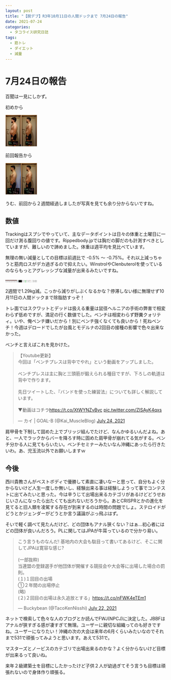 ```yaml
---
layout: post
title: "【脱デブ】R3年10月11日の人間ドックまで 7月24日の報告"
date: 2021-07-24
categories:
  - タコライス研究日誌
tags:
  - 筋トレ
  - ダイエット
  - 減量
---
```

# 7月24日の報告

百聞は一見にしかず。

初めから

<a href="/assets/tacokennisshi/25JUL2021/IMG_3546.JPG"><img src="/assets/tacokennisshi/25JUL2021/IMG_3546.JPG" width="100" /> </a>

前回報告から

<a href="/assets/tacokennisshi/25JUL2021/IMG_3545.JPG"><img src="/assets/tacokennisshi/25JUL2021/IMG_3545.JPG" width="100" /> </a>

うむ、前回から２週間経過しましたが写真を見ても余り分からないですね。

## 数値

Trackingはスプシでやっていて、主なデータポイントは日々の体重と土曜日に一回だけ測る腹回りの値です。Rippedbody.jpでは胸だの脚だのも計測すべきとしていますが、難しいので諦めました。体重は週平均を見比べています。

無理の無い減量としての目標は前週比で -0.5% 〜 -0.75%。それ以上減っちゃうと筋肉ロスがデカ過ぎるので抑えたい。WinstrolやClenbuterolを使っているのならもっとアグレッシブな減量が出来るみたいですね。

<a href="/assets/tacokennisshi/25JUL2021/metracker25JUL2021.png"><img src="/assets/tacokennisshi/25JUL2021/metracker25JUL2021.png" width="100" /> </a>

2週間で1.29kg減。こっから減りがしぶくなるかな？停滞しない様に無理せず10月11日の人間ドックまで除脂肪すっぞ！

トレ面ではスクワットとデッドは扱える重量は鼠径ヘルニアの手術の弊害で相変わらず低めですが、満足の行く数値でした。ベンチは相変わらず野糞クォリティ。いや、俺ベンチ嫌いだから！別にベンチ強くなくても良いから！死ねベンチ！今週はデロードでしたが台風とモデルナの2回目の接種の影響で色々出来なかった。

ベンチと言えばこれを見かけた。

<blockquote class="twitter-tweet" data-theme="dark"><p lang="ja" dir="ltr">【Youtube更新】<br>今回は「ベンチプレスは背中でやれ」という動画をアップしました。<br><br>ベンチプレスは主に胸と三頭筋が鍛えられる種目ですが、下ろしの軌道は背中で作ります。<br><br>先日ツイートした、『バンドを使った練習法』についても詳しく解説しています。<br><br>▼動画はコチラ<a href="https://t.co/XtWYNZvBvc">https://t.co/XtWYNZvBvc</a> <a href="https://t.co/ZlSAyK4qxs">pic.twitter.com/ZlSAyK4qxs</a></p>&mdash; カイ | GOAL-B (@Kai_MuscleBlog) <a href="https://twitter.com/Kai_MuscleBlog/status/1418897786985095168?ref_src=twsrc%5Etfw">July 24, 2021</a></blockquote> <script async src="https://platform.twitter.com/widgets.js" charset="utf-8"></script>

肩甲骨を下制して固めた上でブリッジ組んでたけど、なんかゆるいんだよね。あと、一人でラックからバーを降ろす時に固めた肩甲骨が崩れてる気がする。ベンチ分かる人に見てもらいたい。ベンチセミナーみたいなん沖縄にあったら行きたいわ。あ、児玉流以外でお願いしますｗ

## 今後

西川貴教さんがベストボディで優勝して素直に凄いなーと思って、自分もよく分からないけど人生一度しか無いし、経験出来る事は経験しようって事でコンテストに出てみたいと思った。今は辛うじて出場出来るカテゴリがあるけどどうせおじいさんになったら出たくても出れないだろうから。あとCRISPRとかの進化を見てると旧人類を凌駕する存在が到来するのは時間の問題でしょ。ステロイドがどうとかジェンダーがどうとか言う議論がぶっ飛ぶはず。

そいで軽く調べて見たんだけど、どの団体もアナル狭くない？はぁ…初心者にはどの団体が良いんだろう。PLに関してはJPAが牛耳っているので分かり易い。

<blockquote class="twitter-tweet" data-theme="dark"><p lang="ja" dir="ltr">こう言うものなんだ! 基地内の大会も駄目って書いてあるけど、そこに関してJPAは寛容な感じ?<br><br>(一部抜粋)<br>当連盟の登録選手が他団体が開催する競技会や大会等に出場した場合の罰則。<br>(１)１回目の出場<br> ①２年間の出場停止<br>(略)<br>(２)２回目の出場は永久追放とする」<a href="https://t.co/nFWK4eTEm1">https://t.co/nFWK4eTEm1</a></p>&mdash; Buckybean (@TacoKenNisshi) <a href="https://twitter.com/TacoKenNisshi/status/1418011793633341442?ref_src=twsrc%5Etfw">July 22, 2021</a></blockquote> <script async src="https://platform.twitter.com/widgets.js" charset="utf-8"></script>

ネットで検索して色々な人のブログとか読んでFWJ(NPCJ)に決定した。JBBFはアナルが狭すぎる感が凄すぎて無理。ユーザーに親切な組織ってのも好きですね。ユーザーになりたい！沖縄の次の大会は来年の6月くらいみたいなのでそれまで531で頑張ってみようと思います。あえて531で。

マスターズとノービスのカテゴリで出場出来るのかな？よく分からないけど目標が出来るって良いね。

来年２級建築士を目標にしたかったけど子供２人が幼過ぎてそう言うも目標は頑張れないので身体作り頑張る。

